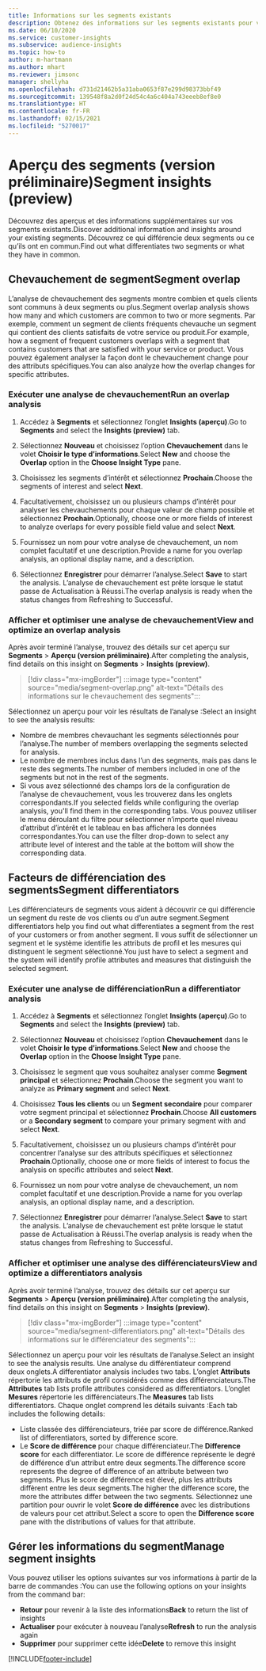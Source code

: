```yaml
---
title: Informations sur les segments existants
description: Obtenez des informations sur les segments existants pour voir les différences et les points communs.
ms.date: 06/10/2020
ms.service: customer-insights
ms.subservice: audience-insights
ms.topic: how-to
author: m-hartmann
ms.author: mhart
ms.reviewer: jimsonc
manager: shellyha
ms.openlocfilehash: d731d21462b5a31aba0653f87e299d98373bbf49
ms.sourcegitcommit: 139548f8a2d0f24d54c4a6c404a743eeeb8ef8e0
ms.translationtype: HT
ms.contentlocale: fr-FR
ms.lasthandoff: 02/15/2021
ms.locfileid: "5270017"
---
```

# <a name="segment-insights-preview"></a><span data-ttu-id="5654c-103">Aperçu des segments (version préliminaire)</span><span class="sxs-lookup"><span data-stu-id="5654c-103">Segment insights (preview)</span></span>

<span data-ttu-id="5654c-104">Découvrez des aperçus et des informations supplémentaires sur vos segments existants.</span><span class="sxs-lookup"><span data-stu-id="5654c-104">Discover additional information and insights around your existing segments.</span></span> <span data-ttu-id="5654c-105">Découvrez ce qui différencie deux segments ou ce qu’ils ont en commun.</span><span class="sxs-lookup"><span data-stu-id="5654c-105">Find out what differentiates two segments or what they have in common.</span></span>

## <a name="segment-overlap"></a><span data-ttu-id="5654c-106">Chevauchement de segment</span><span class="sxs-lookup"><span data-stu-id="5654c-106">Segment overlap</span></span>

<span data-ttu-id="5654c-107">L’analyse de chevauchement des segments montre combien et quels clients sont communs à deux segments ou plus.</span><span class="sxs-lookup"><span data-stu-id="5654c-107">Segment overlap analysis shows how many and which customers are common to two or more segments.</span></span> <span data-ttu-id="5654c-108">Par exemple, comment un segment de clients fréquents chevauche un segment qui contient des clients satisfaits de votre service ou produit.</span><span class="sxs-lookup"><span data-stu-id="5654c-108">For example, how a segment of frequent customers overlaps with a segment that contains customers that are satisfied with your service or product.</span></span>
<span data-ttu-id="5654c-109">Vous pouvez également analyser la façon dont le chevauchement change pour des attributs spécifiques.</span><span class="sxs-lookup"><span data-stu-id="5654c-109">You can also analyze how the overlap changes for specific attributes.</span></span>

### <a name="run-an-overlap-analysis"></a><span data-ttu-id="5654c-110">Exécuter une analyse de chevauchement</span><span class="sxs-lookup"><span data-stu-id="5654c-110">Run an overlap analysis</span></span>

1. <span data-ttu-id="5654c-111">Accédez à **Segments** et sélectionnez l’onglet **Insights (aperçu)**.</span><span class="sxs-lookup"><span data-stu-id="5654c-111">Go to **Segments** and select the **Insights (preview)** tab.</span></span>

1. <span data-ttu-id="5654c-112">Sélectionnez **Nouveau** et choisissez l’option **Chevauchement** dans le volet **Choisir le type d’informations**.</span><span class="sxs-lookup"><span data-stu-id="5654c-112">Select **New** and choose the **Overlap** option in the **Choose Insight Type** pane.</span></span>

1. <span data-ttu-id="5654c-113">Choisissez les segments d’intérêt et sélectionnez **Prochain**.</span><span class="sxs-lookup"><span data-stu-id="5654c-113">Choose the segments of interest and select **Next**.</span></span>

1. <span data-ttu-id="5654c-114">Facultativement, choisissez un ou plusieurs champs d’intérêt pour analyser les chevauchements pour chaque valeur de champ possible et sélectionnez **Prochain**.</span><span class="sxs-lookup"><span data-stu-id="5654c-114">Optionally, choose one or more fields of interest to analyze overlaps for every possible field value and select **Next**.</span></span>

1. <span data-ttu-id="5654c-115">Fournissez un nom pour votre analyse de chevauchement, un nom complet facultatif et une description.</span><span class="sxs-lookup"><span data-stu-id="5654c-115">Provide a name for you overlap analysis, an optional display name, and a description.</span></span>

1. <span data-ttu-id="5654c-116">Sélectionnez **Enregistrer** pour démarrer l’analyse.</span><span class="sxs-lookup"><span data-stu-id="5654c-116">Select **Save** to start the analysis.</span></span> <span data-ttu-id="5654c-117">L’analyse de chevauchement est prête lorsque le statut passe de Actualisation à Réussi.</span><span class="sxs-lookup"><span data-stu-id="5654c-117">The overlap analysis is ready when the status changes from Refreshing to Successful.</span></span>

### <a name="view-and-optimize-an-overlap-analysis"></a><span data-ttu-id="5654c-118">Afficher et optimiser une analyse de chevauchement</span><span class="sxs-lookup"><span data-stu-id="5654c-118">View and optimize an overlap analysis</span></span>

<span data-ttu-id="5654c-119">Après avoir terminé l’analyse, trouvez des détails sur cet aperçu sur **Segments** > **Aperçu (version préliminaire)**.</span><span class="sxs-lookup"><span data-stu-id="5654c-119">After completing the analysis, find details on this insight on **Segments** > **Insights (preview)**.</span></span>

> [!div class="mx-imgBorder"]
> :::image type="content" source="media/segment-overlap.png" alt-text="Détails des informations sur le chevauchement des segments":::

<span data-ttu-id="5654c-121">Sélectionnez un aperçu pour voir les résultats de l’analyse :</span><span class="sxs-lookup"><span data-stu-id="5654c-121">Select an insight to see the analysis results:</span></span>

- <span data-ttu-id="5654c-122">Nombre de membres chevauchant les segments sélectionnés pour l’analyse.</span><span class="sxs-lookup"><span data-stu-id="5654c-122">The number of members overlapping the segments selected for analysis.</span></span>
- <span data-ttu-id="5654c-123">Le nombre de membres inclus dans l’un des segments, mais pas dans le reste des segments.</span><span class="sxs-lookup"><span data-stu-id="5654c-123">The number of members included in one of the segments but not in the rest of the segments.</span></span>
- <span data-ttu-id="5654c-124">Si vous avez sélectionné des champs lors de la configuration de l’analyse de chevauchement, vous les trouverez dans les onglets correspondants.</span><span class="sxs-lookup"><span data-stu-id="5654c-124">If you selected fields while configuring the overlap analysis, you'll find them in the corresponding tabs.</span></span> <span data-ttu-id="5654c-125">Vous pouvez utiliser le menu déroulant du filtre pour sélectionner n’importe quel niveau d’attribut d’intérêt et le tableau en bas affichera les données correspondantes.</span><span class="sxs-lookup"><span data-stu-id="5654c-125">You can use the filter drop-down to select any attribute level of interest and the table at the bottom will show the corresponding data.</span></span>

## <a name="segment-differentiators"></a><span data-ttu-id="5654c-126">Facteurs de différenciation des segments</span><span class="sxs-lookup"><span data-stu-id="5654c-126">Segment differentiators</span></span>

<span data-ttu-id="5654c-127">Les différenciateurs de segments vous aident à découvrir ce qui différencie un segment du reste de vos clients ou d’un autre segment.</span><span class="sxs-lookup"><span data-stu-id="5654c-127">Segment differentiators help you find out what differentiates a segment from the rest of your customers or from another segment.</span></span> <span data-ttu-id="5654c-128">Il vous suffit de sélectionner un segment et le système identifie les attributs de profil et les mesures qui distinguent le segment sélectionné.</span><span class="sxs-lookup"><span data-stu-id="5654c-128">You just have to select a segment and the system will identify profile attributes and measures that distinguish the selected segment.</span></span>

### <a name="run-a-differentiator-analysis"></a><span data-ttu-id="5654c-129">Exécuter une analyse de différenciation</span><span class="sxs-lookup"><span data-stu-id="5654c-129">Run a differentiator analysis</span></span>

1. <span data-ttu-id="5654c-130">Accédez à **Segments** et sélectionnez l’onglet **Insights (aperçu)**.</span><span class="sxs-lookup"><span data-stu-id="5654c-130">Go to **Segments** and select the **Insights (preview)** tab.</span></span>

1. <span data-ttu-id="5654c-131">Sélectionnez **Nouveau** et choisissez l’option **Chevauchement** dans le volet **Choisir le type d’informations**.</span><span class="sxs-lookup"><span data-stu-id="5654c-131">Select **New** and choose the **Overlap** option in the **Choose Insight Type** pane.</span></span>

1. <span data-ttu-id="5654c-132">Choisissez le segment que vous souhaitez analyser comme **Segment principal** et sélectionnez **Prochain**.</span><span class="sxs-lookup"><span data-stu-id="5654c-132">Choose the segment you want to analyze as **Primary segment** and select **Next**.</span></span>

1. <span data-ttu-id="5654c-133">Choisissez **Tous les clients** ou un **Segment secondaire** pour comparer votre segment principal et sélectionnez **Prochain**.</span><span class="sxs-lookup"><span data-stu-id="5654c-133">Choose **All customers** or a **Secondary segment** to compare your primary segment with and select **Next**.</span></span>

1. <span data-ttu-id="5654c-134">Facultativement, choisissez un ou plusieurs champs d’intérêt pour concentrer l’analyse sur des attributs spécifiques et sélectionnez **Prochain**.</span><span class="sxs-lookup"><span data-stu-id="5654c-134">Optionally, choose one or more fields of interest to focus the analysis on specific attributes and select **Next**.</span></span>

1. <span data-ttu-id="5654c-135">Fournissez un nom pour votre analyse de chevauchement, un nom complet facultatif et une description.</span><span class="sxs-lookup"><span data-stu-id="5654c-135">Provide a name for you overlap analysis, an optional display name, and a description.</span></span>

1. <span data-ttu-id="5654c-136">Sélectionnez **Enregistrer** pour démarrer l’analyse.</span><span class="sxs-lookup"><span data-stu-id="5654c-136">Select **Save** to start the analysis.</span></span> <span data-ttu-id="5654c-137">L’analyse de chevauchement est prête lorsque le statut passe de Actualisation à Réussi.</span><span class="sxs-lookup"><span data-stu-id="5654c-137">The overlap analysis is ready when the status changes from Refreshing to Successful.</span></span>

### <a name="view-and-optimize-a-differentiators-analysis"></a><span data-ttu-id="5654c-138">Afficher et optimiser une analyse des différenciateurs</span><span class="sxs-lookup"><span data-stu-id="5654c-138">View and optimize a differentiators analysis</span></span>

<span data-ttu-id="5654c-139">Après avoir terminé l’analyse, trouvez des détails sur cet aperçu sur **Segments** > **Aperçu (version préliminaire)**.</span><span class="sxs-lookup"><span data-stu-id="5654c-139">After completing the analysis, find details on this insight on **Segments** > **Insights (preview)**.</span></span>

> [!div class="mx-imgBorder"]
> :::image type="content" source="media/segment-differentiators.png" alt-text="Détails des informations sur le différenciateur des segments":::

<span data-ttu-id="5654c-141">Sélectionnez un aperçu pour voir les résultats de l’analyse.</span><span class="sxs-lookup"><span data-stu-id="5654c-141">Select an insight to see the analysis results.</span></span> <span data-ttu-id="5654c-142">Une analyse du différentiateur comprend deux onglets.</span><span class="sxs-lookup"><span data-stu-id="5654c-142">A differentiator analysis includes two tabs.</span></span> <span data-ttu-id="5654c-143">L’onglet **Attributs** répertorie les attributs de profil considérés comme des différenciateurs.</span><span class="sxs-lookup"><span data-stu-id="5654c-143">The **Attributes** tab lists profile attributes considered as differentiators.</span></span> <span data-ttu-id="5654c-144">L’onglet **Mesures** répertorie les différenciateurs.</span><span class="sxs-lookup"><span data-stu-id="5654c-144">The **Measures** tab lists differentiators.</span></span> <span data-ttu-id="5654c-145">Chaque onglet comprend les détails suivants :</span><span class="sxs-lookup"><span data-stu-id="5654c-145">Each tab includes the following details:</span></span>

- <span data-ttu-id="5654c-146">Liste classée des différenciateurs, triée par score de différence.</span><span class="sxs-lookup"><span data-stu-id="5654c-146">Ranked list of differentiators, sorted by difference score.</span></span>
- <span data-ttu-id="5654c-147">Le **Score de différence** pour chaque différenciateur.</span><span class="sxs-lookup"><span data-stu-id="5654c-147">The **Difference score** for each differentiator.</span></span> <span data-ttu-id="5654c-148">Le score de différence représente le degré de différence d’un attribut entre deux segments.</span><span class="sxs-lookup"><span data-stu-id="5654c-148">The difference score represents the degree of difference of an attribute between two segments.</span></span> <span data-ttu-id="5654c-149">Plus le score de différence est élevé, plus les attributs diffèrent entre les deux segments.</span><span class="sxs-lookup"><span data-stu-id="5654c-149">The higher the difference score, the more the attributes differ between the two segments.</span></span> <span data-ttu-id="5654c-150">Sélectionnez une partition pour ouvrir le volet **Score de différence** avec les distributions de valeurs pour cet attribut.</span><span class="sxs-lookup"><span data-stu-id="5654c-150">Select a score to open the **Difference score** pane with the distributions of values for that attribute.</span></span>

## <a name="manage-segment-insights"></a><span data-ttu-id="5654c-151">Gérer les informations du segment</span><span class="sxs-lookup"><span data-stu-id="5654c-151">Manage segment insights</span></span>

<span data-ttu-id="5654c-152">Vous pouvez utiliser les options suivantes sur vos informations à partir de la barre de commandes :</span><span class="sxs-lookup"><span data-stu-id="5654c-152">You can use the following options on your insights from the command bar:</span></span>

- <span data-ttu-id="5654c-153">**Retour** pour revenir à la liste des informations</span><span class="sxs-lookup"><span data-stu-id="5654c-153">**Back** to return the list of insights</span></span>
- <span data-ttu-id="5654c-154">**Actualiser** pour exécuter à nouveau l’analyse</span><span class="sxs-lookup"><span data-stu-id="5654c-154">**Refresh** to run the analysis again</span></span>
- <span data-ttu-id="5654c-155">**Supprimer** pour supprimer cette idée</span><span class="sxs-lookup"><span data-stu-id="5654c-155">**Delete** to remove this insight</span></span>


[!INCLUDE[footer-include](../includes/footer-banner.md)]